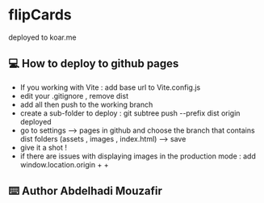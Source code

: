 # flipCards
deployed to koar.me
## :computer: How to deploy to github pages 
* If you working with Vite : add base url to Vite.config.js
* edit your .gitignore , remove dist 
* add all then push to the working branch
* create a sub-folder to deploy :  git subtree push --prefix dist origin deployed 
* go to settings --> pages in github and choose the branch that contains dist folders (assets , images , index.html) --> save
* give it a shot ! 
* if there are issues with displaying images in the production mode : add 
window.location.origin + <repo-name> + <images> 

## :keyboard: Author Abdelhadi Mouzafir

